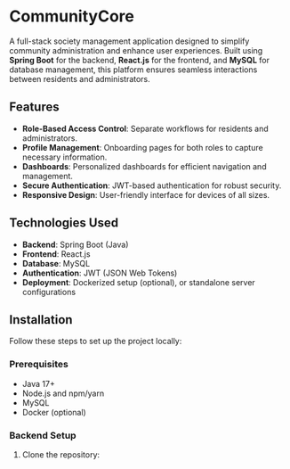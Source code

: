 # CommunityCore

A full-stack society management application designed to simplify community administration and enhance user experiences. Built using **Spring Boot** for the backend, **React.js** for the frontend, and **MySQL** for database management, this platform ensures seamless interactions between residents and administrators.  

## Features  
- **Role-Based Access Control**: Separate workflows for residents and administrators.  
- **Profile Management**: Onboarding pages for both roles to capture necessary information.  
- **Dashboards**: Personalized dashboards for efficient navigation and management.  
- **Secure Authentication**: JWT-based authentication for robust security.  
- **Responsive Design**: User-friendly interface for devices of all sizes.  

## Technologies Used  
- **Backend**: Spring Boot (Java)  
- **Frontend**: React.js  
- **Database**: MySQL  
- **Authentication**: JWT (JSON Web Tokens)  
- **Deployment**: Dockerized setup (optional), or standalone server configurations  

## Installation  
Follow these steps to set up the project locally:  

### Prerequisites  
- Java 17+  
- Node.js and npm/yarn  
- MySQL  
- Docker (optional)  

### Backend Setup  
1. Clone the repository:  
   ```bash  
 
